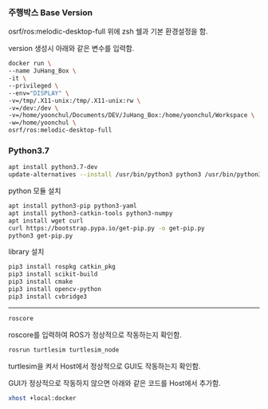### 주행박스 Base Version
osrf/ros:melodic-desktop-full 위에 zsh 쉘과 기본 환경설정을 함.

version 생성시 아래와 같은 변수를 입력함.
```bash
docker run \
--name JuHang_Box \
-it \
--privileged \
--env="DISPLAY" \
-v=/tmp/.X11-unix:/tmp/.X11-unix:rw \
-v=/dev:/dev \
-v=/home/yoonchul/Documents/DEV/JuHang_Box:/home/yoonchul/Workspace \
-w=/home/yoonchul \
osrf/ros:melodic-desktop-full
```

### Python3.7 
```bash
apt install python3.7-dev
update-alternatives --install /usr/bin/python3 python3 /usr/bin/python3.7 1
```

python 모듈 설치
```bash
apt install python3-pip python3-yaml
apt install python3-catkin-tools python3-numpy
apt install wget curl
curl https://bootstrap.pypa.io/get-pip.py -o get-pip.py
python3 get-pip.py
```

library 설치
```bash
pip3 install rospkg catkin_pkg
pip3 install scikit-build
pip3 install cmake
pip3 install opencv-python
pip3 install cvbridge3
```
---

```bash
roscore
```
roscore를 입력하여 ROS가 정상적으로 작동하는지 확인함.

```bash
rosrun turtlesim turtlesim_node
```
turtlesim을 켜서 Host에서 정상적으로 GUI도 작동하는지 확인함.

GUI가 정상적으로 작동하지 않으면 아래와 같은 코드를 Host에서 추가함.
```bash
xhost +local:docker
```
